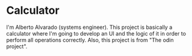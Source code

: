 # Calculator
I'm Alberto Alvarado (systems engineer).
This project is basically a calculator where I'm going to develop an UI and the logic of it in order to perform all operations correctly.
Also, this project is from "The odin project".